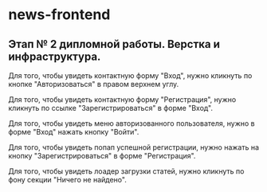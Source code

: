 # news-frontend

## Этап № 2 дипломной работы. Верстка и инфраструктура.

Для того, чтобы увидеть контактную форму "Вход", нужно кликнуть по кнопке "Авторизоваться" в правом верхнем углу.

Для того, чтобы увидеть контактную форму "Регистрация", нужно кликнуть по ссылке "Зарегистрироваться" в форме "Вход".

Для того, чтобы увидеть меню авторизованного пользователя, нужно в форме "Вход" нажать кнопку "Войти".

Для того, чтобы увидеть попап успешной регистрации, нужно нажать на кнопку "Зарегистрироваться" в форме "Регистрация".

Для того, чтобы увидеть лоадер загрузки статей, нужно кликнуть по фону секции "Ничего не найдено".
